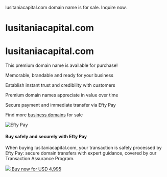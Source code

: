  




lusitaniacapital.com domain name is for sale. Inquire now.




















 



lusitaniacapital.com
====================

lusitaniacapital.com
====================

This premium domain name is available for purchase!

Memorable, brandable and ready for your business

Establish instant trust and credibility with customers

Premium domain names appreciate in value over time

Secure payment and immediate transfer via Efty Pay

Find more [business domains](https://market.igamingdomains.com/search/category/business/) for sale

![Efty Pay](img/partners/eftypay-color.png)

#### Buy safely and securely with **Efty Pay**

When buying lusitaniacapital.com, your transaction is safely processed by Efty Pay: secure domain transfers with expert guidance, covered by our Transaction Assurance Program.

[![](img/partners/white/eftypay.png)
Buy now for USD 4,995](#)